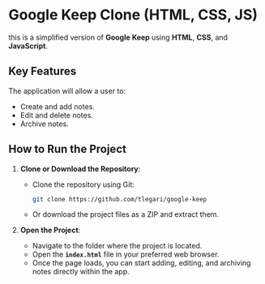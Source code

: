 # Google Keep Clone (HTML, CSS, JS)

this is a simplified version of **Google Keep** using **HTML**, **CSS**, and **JavaScript**.

## Key Features

The application will allow a user to:

- Create and add notes.
- Edit and delete notes.
- Archive notes.

## How to Run the Project

1. **Clone or Download the Repository**:
   - Clone the repository using Git:
     ```bash
     git clone https://github.com/tlegari/google-keep
     ```
   - Or download the project files as a ZIP and extract them.

2. **Open the Project**:
   - Navigate to the folder where the project is located.
   - Open the **`index.html`** file in your preferred web browser.
   - Once the page loads, you can start adding, editing, and archiving notes directly within the app.

